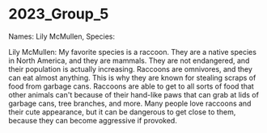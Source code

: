# 2023_Group_5
Names: Lily McMullen, 
Species: 

Lily McMullen: My favorite species is a raccoon. They are a native species in North America, and they are mammals. They are not endangered, and their population is actually increasing. Raccoons are omnivores, and they can eat almost anything. This is why they are known for stealing scraps of food from garbage cans. Raccoons are able to get to all sorts of food that other animals can't because of their hand-like paws that can grab at lids of garbage cans, tree branches, and more. Many people love raccoons and their cute appearance, but it can be dangerous to get close to them, because they can become aggressive if provoked.